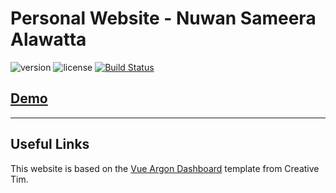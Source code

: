 # Personal Website - Nuwan Sameera Alawatta

![version](https://img.shields.io/badge/version-0.1.0-blue.svg) ![license](https://img.shields.io/badge/license-MIT-blue.svg) [![Build Status](https://travis-ci.com/nuwan94/nuwan94-dev.svg?token=Gy8VNimEYqw7Ssx2EfzT&branch=master)](https://travis-ci.com/nuwan94/nuwan94-dev)

## [Demo](https://demos.creative-tim.com/vue-argon-dashboard/#/dashboard)

---

## Useful Links

This website is based on the [Vue Argon Dashboard](https://www.creative-tim.com/bootstrap-themes/premium?ref=ada-github-readme) template from Creative Tim.

